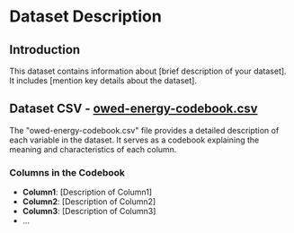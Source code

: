 # Dataset Description

## Introduction

This dataset contains information about [brief description of your dataset]. It includes [mention key details about the dataset].

## Dataset CSV - [owed-energy-codebook.csv](data/owed-energy-codebook.csv)

The "owed-energy-codebook.csv" file provides a detailed description of each variable in the dataset. It serves as a codebook explaining the meaning and characteristics of each column.

### Columns in the Codebook

- **Column1**: [Description of Column1]
- **Column2**: [Description of Column2]
- **Column3**: [Description of Column3]
- ...

